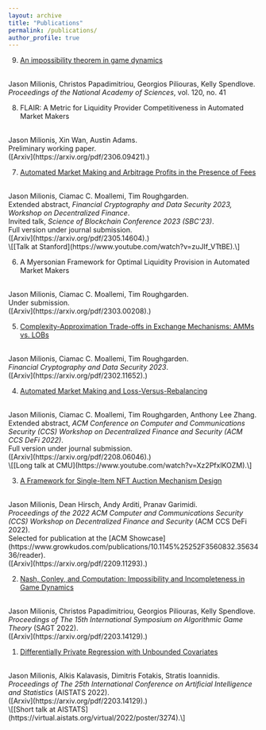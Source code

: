 ```yaml
---
layout: archive
title: "Publications"
permalink: /publications/
author_profile: true
---
```

<!--- FOR SEPARATE PAGES, uncomment this.
{% if author.googlescholar %}
  You can also find my articles on <u><a href="{{author.googlescholar}}">my Google Scholar profile</a>.</u>
{% endif %}

{% include base_path %}

{% for post in site.publications reversed %}
  {% include archive-single.html %}
{% endfor %}
--->

9. [An impossibility theorem in game dynamics](https://www.pnas.org/doi/10.1073/pnas.2305349120)
<br />
Jason Milionis, Christos Papadimitriou, Georgios Piliouras, Kelly Spendlove.
<br />
<i>Proceedings of the National Academy of Sciences</i>, vol. 120, no. 41

8. FLAIR: A Metric for Liquidity Provider Competitiveness in Automated Market Makers
<br />
Jason Milionis, Xin Wan, Austin Adams.
<br />
Preliminary working paper.
<br />
([Arxiv](https://arxiv.org/pdf/2306.09421).)

7. [Automated Market Making and Arbitrage Profits in the Presence of Fees]()
<br />
Jason Milionis, Ciamac C. Moallemi, Tim Roughgarden.
<br />
Extended abstract, <i>Financial Cryptography and Data Security 2023, Workshop on Decentralized Finance</i>.
<br />
Invited talk, <i>Science of Blockchain Conference 2023 (SBC'23)</i>.
<br />
Full version under journal submission.
<br />
([Arxiv](https://arxiv.org/pdf/2305.14604).)
<br />
\[[Talk at Stanford](https://www.youtube.com/watch?v=zuJIf_VTtBE).\]

6. A Myersonian Framework for Optimal Liquidity Provision in Automated Market Makers
<br />
Jason Milionis, Ciamac C. Moallemi, Tim Roughgarden.
<br />
Under submission.
<br />
([Arxiv](https://arxiv.org/pdf/2303.00208).)

5. [Complexity-Approximation Trade-offs in Exchange Mechanisms: AMMs vs. LOBs]()
<br />
Jason Milionis, Ciamac C. Moallemi, Tim Roughgarden.
<br />
<i>Financial Cryptography and Data Security 2023</i>.
<br />
([Arxiv](https://arxiv.org/pdf/2302.11652).)

4. [Automated Market Making and Loss-Versus-Rebalancing](https://dl.acm.org/doi/10.1145/3560832.3563441)
<br />
Jason Milionis, Ciamac C. Moallemi, Tim Roughgarden, Anthony Lee Zhang.
<br />
Extended abstract, <i>ACM Conference on Computer and Communications Security (CCS) Workshop on Decentralized Finance and Security (ACM CCS DeFi 2022)</i>.
<br />
Full version under journal submission.
<br />
([Arxiv](https://arxiv.org/pdf/2208.06046).)
<br />
\[[Long talk at CMU](https://www.youtube.com/watch?v=Xz2PfxlKOZM).\]

3. [A Framework for Single-Item NFT Auction Mechanism Design](https://dl.acm.org/doi/10.1145/3560832.3563436)
<br />
Jason Milionis, Dean Hirsch, Andy Arditi, Pranav Garimidi.
<br />
<i>Proceedings of the 2022 ACM Computer and Communications Security (CCS) Workshop on Decentralized Finance and Security</i> (ACM CCS DeFi 2022).
<br />
Selected for publication at the [ACM Showcase](https://www.growkudos.com/publications/10.1145%25252F3560832.3563436/reader).
<br />
([Arxiv](https://arxiv.org/pdf/2209.11293).)

2. [Nash, Conley, and Computation: Impossibility and Incompleteness in Game Dynamics]()
<br />
Jason Milionis, Christos Papadimitriou, Georgios Piliouras, Kelly Spendlove.
<br />
<i>Proceedings of The 15th International Symposium on Algorithmic Game Theory</i> (SAGT 2022).
<br />
([Arxiv](https://arxiv.org/pdf/2203.14129).)

1. [Differentially Private Regression with Unbounded Covariates](https://proceedings.mlr.press/v151/milionis22a.html)
<br />
Jason Milionis, Alkis Kalavasis, Dimitris Fotakis, Stratis Ioannidis.
<br />
<i>Proceedings of The 25th International Conference on Artificial Intelligence and Statistics</i> (AISTATS 2022).
<br />
([Arxiv](https://arxiv.org/pdf/2203.14129).)
<br />
\[[Short talk at AISTATS](https://virtual.aistats.org/virtual/2022/poster/3274).\]
